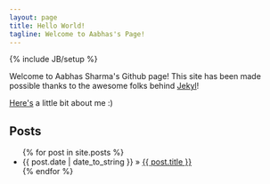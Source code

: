 ```yaml
---
layout: page
title: Hello World!
tagline: Welcome to Aabhas's Page!
---
```

{% include JB/setup %}

Welcome to Aabhas Sharma's Github page! 
This site has been made possible thanks to the awesome folks behind <a href="http://jekyllbootstrap.com/">Jekyl</a>!

<a href="{{BASE_PATH}}/pages/about">Here's</a> a little bit about me :) 

## Posts

<ul class="posts">
  {% for post in site.posts %}
    <li><span>{{ post.date | date_to_string }}</span> &raquo; <a href="{{ BASE_PATH }}{{ post.url }}">{{ post.title }}</a></li>
  {% endfor %}
</ul>

